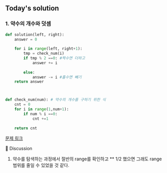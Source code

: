 ## Today's solution


### 1. 약수의 개수와 덧셈


```python
def solution(left, right):
    answer = 0
    
    for i in range(left, right+1):
        tmp = check_num(i)
        if tmp % 2 ==0: #짝수면 더하고 
            answer += i
            
        else:
            answer -= i #홀수면 빼기 
    return answer



def check_num(num): # 약수의 개수를 구하기 위한 식 
    cnt = 0
    for i in range(1,num+1):
        if num % i ==0:
            cnt +=1
            
    return cnt

```

[문제 링크](https://school.programmers.co.kr/learn/courses/30/lessons/77884)

🤔 Discussion 

1. 약수를 탐색하는 과정에서 절반의 range를 확인하고 ** 1/2 했으면 그래도 range 범위를 줄일 수 있었을 것 같다. 
